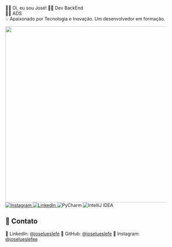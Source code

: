 👨‍🎓 Oi, eu sou José!
👨‍💻 Dev BackEnd   
👨‍🎓 ADS   
💡 Apaixonado por Tecnologia e Inovação. Um desenvolvedor em formação. 

 <img src="https://skillicons.dev/icons?i=java,go,golang,spring,postman,aws,mysql,instagram,linkedin,postgresql,docker,gmail,python,maven,github" width="550"/>

<div align="left">

  <!-- Instagram -->
  <a href="https://www.instagram.com/joselueslefee" target="_blank">
    <img src="https://img.shields.io/badge/Instagram-E4405F?style=for-the-badge&logo=instagram&logoColor=white" alt="Instagram"/>
  </a>

  <!-- LinkedIn -->
  <a href="https://www.linkedin.com/in/joselueslefe" target="_blank">
    <img src="https://img.shields.io/badge/LinkedIn-0077B5?style=for-the-badge&logo=linkedin&logoColor=white" alt="LinkedIn"/>
  </a>
  
  <!-- PyCharm -->
  <img src="https://img.shields.io/badge/PyCharm-143?style=for-the-badge&logo=pycharm&logoColor=white" alt="PyCharm"/>

  <!-- IntelliJ IDEA -->
  <img src="https://img.shields.io/badge/IntelliJ_IDEA-000000?style=for-the-badge&logo=intellij-idea&logoColor=white" alt="IntelliJ IDEA"/>
</div>


## 📱 Contato

💼 LinkedIn: [@joselueslefe](https://www.linkedin.com/in/joselueslefe)
🐙 GitHub: [@joselueslefe](https://github.com/joselueslefe)
📸 Instagram: [@joselueslefee](https://www.instagram.com/joselueslefee)

